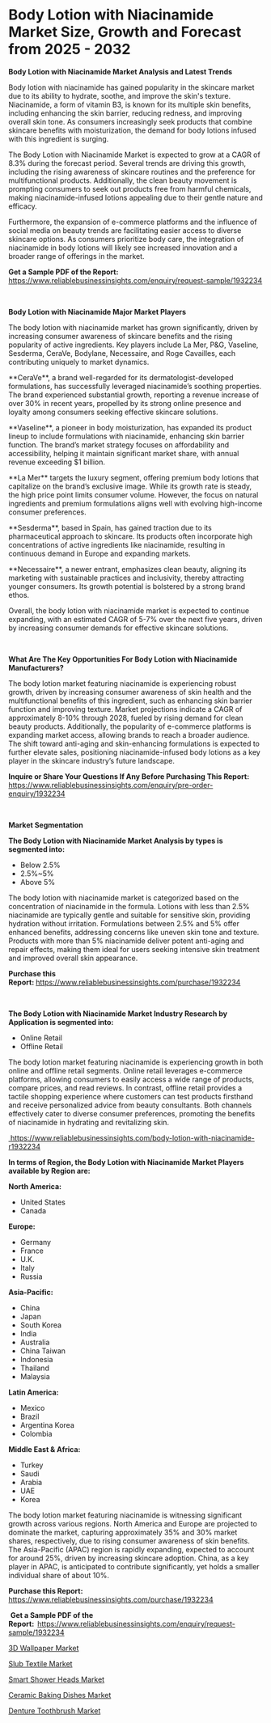 <p><h1>Body Lotion with Niacinamide Market Size, Growth and Forecast from 2025 - 2032</h1></p><p><strong>Body Lotion with Niacinamide Market Analysis and Latest Trends</strong></p>
<p><p>Body lotion with niacinamide has gained popularity in the skincare market due to its ability to hydrate, soothe, and improve the skin's texture. Niacinamide, a form of vitamin B3, is known for its multiple skin benefits, including enhancing the skin barrier, reducing redness, and improving overall skin tone. As consumers increasingly seek products that combine skincare benefits with moisturization, the demand for body lotions infused with this ingredient is surging.</p><p>The Body Lotion with Niacinamide Market is expected to grow at a CAGR of 8.3% during the forecast period. Several trends are driving this growth, including the rising awareness of skincare routines and the preference for multifunctional products. Additionally, the clean beauty movement is prompting consumers to seek out products free from harmful chemicals, making niacinamide-infused lotions appealing due to their gentle nature and efficacy. </p><p>Furthermore, the expansion of e-commerce platforms and the influence of social media on beauty trends are facilitating easier access to diverse skincare options. As consumers prioritize body care, the integration of niacinamide in body lotions will likely see increased innovation and a broader range of offerings in the market.</p></p>
<p><strong>Get a Sample PDF of the Report:&nbsp;</strong> <a href="https://www.reliablebusinessinsights.com/enquiry/request-sample/1932234?utm_campaign=1877&utm_medium=2&utm_source=Github&utm_content=ia&utm_term=08022025&utm_id=body-lotion-with-niacinamide">https://www.reliablebusinessinsights.com/enquiry/request-sample/1932234</a></p>
<p>&nbsp;</p>
<p><strong>Body Lotion with Niacinamide Major Market Players</strong></p>
<p><p>The body lotion with niacinamide market has grown significantly, driven by increasing consumer awareness of skincare benefits and the rising popularity of active ingredients. Key players include La Mer, P&G, Vaseline, Sesderma, CeraVe, Bodylane, Necessaire, and Roge Cavailles, each contributing uniquely to market dynamics. </p><p>**CeraVe**, a brand well-regarded for its dermatologist-developed formulations, has successfully leveraged niacinamide’s soothing properties. The brand experienced substantial growth, reporting a revenue increase of over 30% in recent years, propelled by its strong online presence and loyalty among consumers seeking effective skincare solutions.</p><p>**Vaseline**, a pioneer in body moisturization, has expanded its product lineup to include formulations with niacinamide, enhancing skin barrier function. The brand’s market strategy focuses on affordability and accessibility, helping it maintain significant market share, with annual revenue exceeding $1 billion.</p><p>**La Mer** targets the luxury segment, offering premium body lotions that capitalize on the brand’s exclusive image. While its growth rate is steady, the high price point limits consumer volume. However, the focus on natural ingredients and premium formulations aligns well with evolving high-income consumer preferences.</p><p>**Sesderma**, based in Spain, has gained traction due to its pharmaceutical approach to skincare. Its products often incorporate high concentrations of active ingredients like niacinamide, resulting in continuous demand in Europe and expanding markets.</p><p>**Necessaire**, a newer entrant, emphasizes clean beauty, aligning its marketing with sustainable practices and inclusivity, thereby attracting younger consumers. Its growth potential is bolstered by a strong brand ethos.</p><p>Overall, the body lotion with niacinamide market is expected to continue expanding, with an estimated CAGR of 5-7% over the next five years, driven by increasing consumer demands for effective skincare solutions.</p></p>
<p>&nbsp;</p>
<p><strong>What Are The Key Opportunities For Body Lotion with Niacinamide Manufacturers?</strong></p>
<p><p>The body lotion market featuring niacinamide is experiencing robust growth, driven by increasing consumer awareness of skin health and the multifunctional benefits of this ingredient, such as enhancing skin barrier function and improving texture. Market projections indicate a CAGR of approximately 8-10% through 2028, fueled by rising demand for clean beauty products. Additionally, the popularity of e-commerce platforms is expanding market access, allowing brands to reach a broader audience. The shift toward anti-aging and skin-enhancing formulations is expected to further elevate sales, positioning niacinamide-infused body lotions as a key player in the skincare industry’s future landscape.</p></p>
<p><strong>Inquire or Share Your Questions If Any Before Purchasing This Report:</strong> <a href="https://www.reliablebusinessinsights.com/enquiry/pre-order-enquiry/1932234?utm_campaign=1877&utm_medium=2&utm_source=Github&utm_content=ia&utm_term=08022025&utm_id=body-lotion-with-niacinamide">https://www.reliablebusinessinsights.com/enquiry/pre-order-enquiry/1932234</a></p>
<p>&nbsp;</p>
<p><strong>Market Segmentation</strong></p>
<p><strong>The Body Lotion with Niacinamide Market Analysis by types is segmented into:</strong></p>
<p><ul><li>Below 2.5%</li><li>2.5%~5%</li><li>Above 5%</li></ul></p>
<p><p>The body lotion with niacinamide market is categorized based on the concentration of niacinamide in the formula. Lotions with less than 2.5% niacinamide are typically gentle and suitable for sensitive skin, providing hydration without irritation. Formulations between 2.5% and 5% offer enhanced benefits, addressing concerns like uneven skin tone and texture. Products with more than 5% niacinamide deliver potent anti-aging and repair effects, making them ideal for users seeking intensive skin treatment and improved overall skin appearance.</p></p>
<p><strong>Purchase this Report:&nbsp;</strong><a href="https://www.reliablebusinessinsights.com/purchase/1932234?utm_campaign=1877&utm_medium=2&utm_source=Github&utm_content=ia&utm_term=08022025&utm_id=body-lotion-with-niacinamide">https://www.reliablebusinessinsights.com/purchase/1932234</a></p>
<p>&nbsp;</p>
<p><strong>The Body Lotion with Niacinamide Market Industry Research by Application is segmented into:</strong></p>
<p><ul><li>Online Retail</li><li>Offline Retail</li></ul></p>
<p><p>The body lotion market featuring niacinamide is experiencing growth in both online and offline retail segments. Online retail leverages e-commerce platforms, allowing consumers to easily access a wide range of products, compare prices, and read reviews. In contrast, offline retail provides a tactile shopping experience where customers can test products firsthand and receive personalized advice from beauty consultants. Both channels effectively cater to diverse consumer preferences, promoting the benefits of niacinamide in hydrating and revitalizing skin.</p></p>
<p><a href="https://www.reliablebusinessinsights.com/body-lotion-with-niacinamide-r1932234?utm_campaign=1877&utm_medium=2&utm_source=Github&utm_content=ia&utm_term=08022025&utm_id=body-lotion-with-niacinamide">&nbsp;https://www.reliablebusinessinsights.com/body-lotion-with-niacinamide-r1932234</a></p>
<p><strong>In terms of Region, the Body Lotion with Niacinamide Market Players available by Region are:</strong></p>
<p>
    <p> <strong> North America: </strong>
        <ul>
            <li>United States</li>
            <li>Canada</li>
        </ul>
        </p> 
    <p> <strong> Europe: </strong>
        <ul>
            <li>Germany</li>
            <li>France</li>
            <li>U.K.</li>
            <li>Italy</li>
            <li>Russia</li>
        </ul>
        </p> 
    <p> <strong> Asia-Pacific: </strong>
        <ul>
            <li>China</li>
            <li>Japan</li>
            <li>South Korea</li>
            <li>India</li>
            <li>Australia</li>
            <li>China Taiwan</li>
            <li>Indonesia</li>
            <li>Thailand</li>
            <li>Malaysia</li>
        </ul>
        </p> 
    <p> <strong> Latin America: </strong>
        <ul>
            <li>Mexico</li>
            <li>Brazil</li>
            <li>Argentina Korea</li>
            <li>Colombia</li>
        </ul>
        </p> 
    <p> <strong> Middle East & Africa: </strong>
        <ul>
            <li>Turkey</li>
            <li>Saudi</li>
            <li>Arabia</li>
            <li>UAE</li>
            <li>Korea</li>
        </ul>
    </p>
    </p>
<p><p>The body lotion market featuring niacinamide is witnessing significant growth across various regions. North America and Europe are projected to dominate the market, capturing approximately 35% and 30% market shares, respectively, due to rising consumer awareness of skin benefits. The Asia-Pacific (APAC) region is rapidly expanding, expected to account for around 25%, driven by increasing skincare adoption. China, as a key player in APAC, is anticipated to contribute significantly, yet holds a smaller individual share of about 10%.</p></p>
<p><strong>Purchase this Report: </strong><a href="https://www.reliablebusinessinsights.com/purchase/1932234?utm_campaign=1877&utm_medium=2&utm_source=Github&utm_content=ia&utm_term=08022025&utm_id=body-lotion-with-niacinamide">https://www.reliablebusinessinsights.com/purchase/1932234</a></p>
<p>&nbsp;<strong>Get a Sample PDF of the Report:&nbsp;&nbsp;</strong><a href="https://www.reliablebusinessinsights.com/enquiry/request-sample/1932234?utm_campaign=1877&utm_medium=2&utm_source=Github&utm_content=ia&utm_term=08022025&utm_id=body-lotion-with-niacinamide">https://www.reliablebusinessinsights.com/enquiry/request-sample/1932234</a></p>
<p><strong></strong></p>
<p><p><a href="https://github.com/anggigpps/Market-Research-Report-List-1/blob/main/3d-wallpaper-market.md?utm_campaign=1877&utm_medium=2&utm_source=Github&utm_content=ia&utm_term=08022025&utm_id=body-lotion-with-niacinamide">3D Wallpaper Market</a></p><p><a href="https://github.com/mbilliekralc/Market-Research-Report-List-1/blob/main/slub-textile-market.md?utm_campaign=1877&utm_medium=2&utm_source=Github&utm_content=ia&utm_term=08022025&utm_id=body-lotion-with-niacinamide">Slub Textile Market</a></p><p><a href="https://github.com/deyniphytic/Market-Research-Report-List-1/blob/main/smart-shower-heads-market.md?utm_campaign=1877&utm_medium=2&utm_source=Github&utm_content=ia&utm_term=08022025&utm_id=body-lotion-with-niacinamide">Smart Shower Heads Market</a></p><p><a href="https://github.com/mohmodsiason/Market-Research-Report-List-1/blob/main/ceramic-baking-dishes-market.md?utm_campaign=1877&utm_medium=2&utm_source=Github&utm_content=ia&utm_term=08022025&utm_id=body-lotion-with-niacinamide">Ceramic Baking Dishes Market</a></p><p><a href="https://github.com/saoneubeh8/Market-Research-Report-List-1/blob/main/denture-toothbrush-market.md?utm_campaign=1877&utm_medium=2&utm_source=Github&utm_content=ia&utm_term=08022025&utm_id=body-lotion-with-niacinamide">Denture Toothbrush Market</a></p></p>